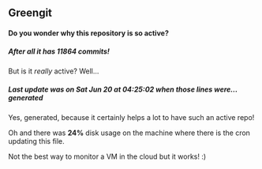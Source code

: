 ## Greengit

#### Do you wonder why this repository is so active?

##### After all it has 11864 commits!

But is it *really* active? Well...

##### Last update was on Sat Jun 20 at 04:25:02 when those lines were... generated

Yes, generated, because it certainly helps a lot to have such an active repo!

Oh and there was **24%** disk usage on the machine
where there is the cron updating this file.

Not the best way to monitor a VM in the cloud but it works! :)
